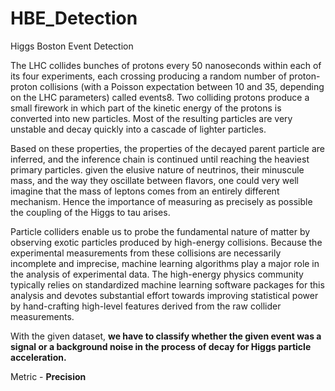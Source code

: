 # HBE_Detection
 Higgs Boston Event Detection
 
The LHC collides bunches of protons every 50 nanoseconds within each of its four experiments, each crossing producing a random number of proton-proton collisions (with a Poisson expectation between 10 and 35, depending on the LHC parameters) called events8.
Two colliding protons produce a small firework in which part of the kinetic energy of the protons is converted into new particles.
Most of the resulting particles are very unstable and decay quickly into a cascade of lighter particles.

Based on these properties, the properties of the decayed parent particle are inferred, and the inference chain is continued until reaching the heaviest primary particles. given the elusive nature of neutrinos, their minuscule mass, and the way they oscillate between flavors, one could very well imagine that the mass of leptons comes from an entirely different mechanism.
Hence the importance of measuring as precisely as possible the coupling of the Higgs to tau arises.

Particle colliders enable us to probe the fundamental nature of matter by observing exotic particles produced by high-energy collisions. 
Because the experimental measurements from these collisions are necessarily incomplete and imprecise, machine learning algorithms play a major role in the analysis of experimental data.
The high-energy physics community typically relies on standardized machine learning software packages for this analysis and devotes substantial effort towards improving statistical power by hand-crafting high-level features derived from the raw collider measurements.

With the given dataset, **we have to classify whether the given event was a signal or a background noise in the process of decay for Higgs particle acceleration.**

Metric - **Precision**
